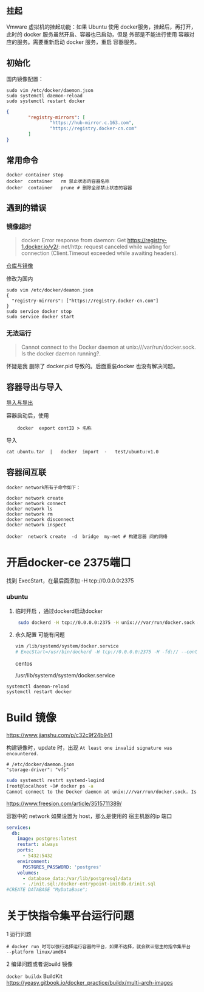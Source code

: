 ## 挂起

Vmware 虚拟机的挂起功能：如果 Ubuntu 使用 docker服务，挂起后，再打开，此时的 docker 服务虽然开启、容器也已启动，但是 外部是不能进行使用 容器对应的服务。需要重新启动 docker 服务，重启 容器服务。

## 初始化

国内镜像配置：

```shell
sudo vim /etc/docker/daemon.json
sudo systemctl daemon-reload
sudo systemctl restart docker
```

```json
{
        "registry-mirrors": [
                "https://hub-mirror.c.163.com",
                "https://registry.docker-cn.com"
        ]
}

```

## 常用命令

```shell
docker container stop
docker	container	rm 禁止状态的容器名称
docker	container	prune # 删除全部禁止状态的容器
```



## 遇到的错误

### 镜像超时

> docker: Error response from daemon: Get https://registry-1.docker.io/v2/: net/http: request canceled while waiting for connection (Client.Timeout exceeded while awaiting headers).

[仓库与镜像](https://www.cnblogs.com/jpfss/p/11277615.html)

修改为国内

```shell
sudo vim /etc/docker/deamon.json
{
  "registry-mirrors": ["https://registry.docker-cn.com"]
}
sudo service docker stop
sudo service docker start
```

### 无法运行

>Cannot connect to the Docker daemon at unix:///var/run/docker.sock. Is the docker daemon running?.

怀疑是我 删除了 docker.pid 导致的。后面重装docker 也没有解决问题。

## 容器导出与导入

[导入与导出](https://blog.csdn.net/lovelong8808/article/details/80447458)

容器启动后，使用

```shell
	docker	export contID > 名称
```

导入

```shell
cat	ubuntu.tar	|	docker	import	-	test/ubuntu:v1.0
```

## 容器间互联

```shell
docker network所有子命令如下：
 
docker network create
docker network connect
docker network ls
docker network rm
docker network disconnect
docker network inspect

docker	network	create	-d	bridge	my-net # 构建容器 间的网络
```

# 开启docker-ce 2375端口

找到 ExecStart，在最后面添加 -H tcp://0.0.0.0:2375

### ubuntu

1. 临时开启 ，通过dockerd启动docker 

   ```bash
    sudo dockerd -H tcp://0.0.0.0:2375 -H unix:///var/run/docker.sock &
   ```

2. 永久配置 可能有问题

   ```bash
   vim /lib/systemd/system/docker.service
   # ExecStart=/usr/bin/dockerd -H tcp://0.0.0.0:2375 -H -fd:// --containerd=/run/containerd/containerd.sock
   ```

   centos

   /usr/lib/systemd/system/docker.service 

```shell
systemctl daemon-reload
systemctl restart docker
```

# Build 镜像

https://www.jianshu.com/p/c32c9f24b941

构建镜像时，update 时，出现 `At least one invalid signature was encountered.`

```
# /etc/docker/daemon.json
"storage-driver": "vfs"
```



```bash
sudo systemctl restrt systemd-logind
[root@localhost ~]# docker ps -a 
Cannot connect to the Docker daemon at unix:///var/run/docker.sock. Is the docker daemon running?

```

https://www.freesion.com/article/3515711389/

容器中的 network 如果设置为 host，那么是使用的 宿主机器的ip 端口

```yml
services:
  db:
    image: postgres:latest
    restart: always
    ports:
      - 5432:5432
    environment:
      POSTGRES_PASSWORD: 'postgres'
    volumes:
      - database_data:/var/lib/postgresql/data
      - ./init.sql:/docker-entrypoint-initdb.d/init.sql
#CREATE DATABASE "MyDataBase";
```

# 关于快指令集平台运行问题

1 运行问题

```shell
# docker run 时可以强行选择运行容器的平台，如果不选择，就会默认宿主的指令集平台
--platform linux/amd64
```

2 编译问题或者说build 镜像

`docker buildx` BuildKit
https://yeasy.gitbook.io/docker_practice/buildx/multi-arch-images